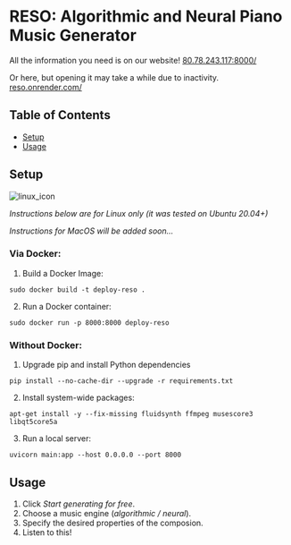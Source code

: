 # RESO: Algorithmic and Neural Piano Music Generator

All the information you need is on our website!
[80.78.243.117:8000/](http://80.78.243.117:8000/)

Or here, but opening it may take a while due to inactivity.
[reso.onrender.com/](https://reso.onrender.com/)

## Table of Contents

- [Setup](#Setup)
- [Usage](#Usage)

## Setup

![linux_icon](https://github.com/Skripkon/RESO/assets/78466953/cf80bfe7-1595-4260-b9d7-5880df3b14e6)

*Instructions below are for Linux only (it was tested on Ubuntu 20.04+)*

*Instructions for MacOS will be added soon...*

### Via Docker:

1. Build a Docker Image:

```sudo docker build -t deploy-reso .```

2. Run a Docker container:

```sudo docker run -p 8000:8000 deploy-reso```

### Without Docker:

1. Upgrade pip and install Python dependencies

```pip install --no-cache-dir --upgrade -r requirements.txt```

2. Install system-wide packages:

```apt-get install -y --fix-missing fluidsynth ffmpeg musescore3 libqt5core5a```

3. Run a local server:

```uvicorn main:app --host 0.0.0.0 --port 8000```

## Usage

1. Click *Start generating for free*.
2. Choose a music engine (*algorithmic / neural*).
3. Specify the desired properties of the composion.
4. Listen to this!
